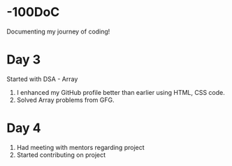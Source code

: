 # -100DoC
Documenting my journey of coding!

# Day 3

Started with DSA - Array

1. I enhanced my GitHub profile better than earlier using HTML, CSS code.
2. Solved Array problems from GFG.

# Day 4

1. Had meeting with mentors regarding project
2. Started contributing on project
